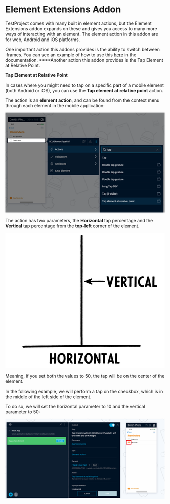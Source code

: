 # Element Extensions Addon

TestProject comes with many built in element actions, but the Element Extensions addon expands on these and gives you access to many more ways of interacting with an element. The element action in this addon are for web, Android and iOS platforms.  

One important action this addons provides is the ability to switch between iframes. You can see an example of how to use this [here](../../tips-and-tricks/using-testproject-with-iframes.md) in the documentation. ****Another action this addon provides is the Tap Element at Relative Point.

**Tap Element at Relative Point**


In cases where you might need to tap on a specific part of a mobile element \(both Android or iOS\), you can use the **Tap element at relative point** action.

The action is an **element action**, and can be found from the context menu through each element in the mobile application:

![Tap Element at Relative Point](../../.gitbook/assets/2-5-.png)

The action has two parameters, the **Horizontal** tap percentage and the **Vertical** tap percentage from the **top-left** corner of the element.

![](../../.gitbook/assets/4-1-.png)


Meaning, if you set both the values to 50, the tap will be on the center of the element.

In the following example, we will perform a tap on the checkbox, which is in the middle of the left side of the element.

To do so, we will set the horizontal parameter to 10 and the vertical parameter to 50:

![](../../.gitbook/assets/5-1-.png)

